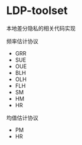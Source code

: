 # LDP-toolset
本地差分隐私的相关代码实现

频率估计协议

* GRR 
* SUE
* OUE
* BLH
* OLH
* FLH
* SM
* HM
* HR

均值估计协议

* PM
* HR
